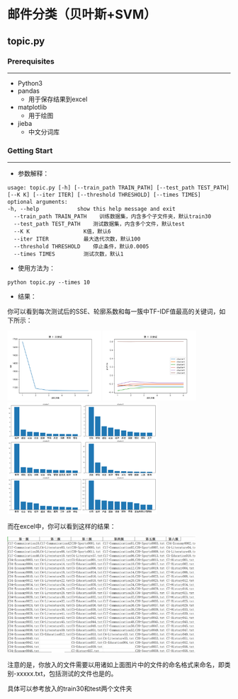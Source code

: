 # 邮件分类（贝叶斯+SVM）

## topic.py

### Prerequisites

---

- Python3
- pandas
  - 用于保存结果到excel
- matplotlib
  - 用于绘图
- jieba
  - 中文分词库

### Getting Start

---

- 参数解释：

```
usage: topic.py [-h] [--train_path TRAIN_PATH] [--test_path TEST_PATH] [--K K] [--iter ITER] [--threshold THRESHOLD] [--times TIMES]
optional arguments:                                                                     -h, --help            show this help message and exit
  --train_path TRAIN_PATH    训练数据集，内含多个子文件夹，默认train30
  --test_path TEST_PATH    测试数据集，内含多个文件，默认test
  --K K                 K值，默认6
  --iter ITER           最大迭代次数，默认100
  --threshold THRESHOLD    停止条件，默认0.0005
  --times TIMES         测试次数，默认1
```

- 使用方法为：

```
python topic.py --times 10
```

- 结果：

你可以看到每次测试后的SSE、轮廓系数和每一簇中TF-IDF值最高的关键词，如下所示：

<img src="README.assets/1_SSE.png" alt="1_SSE" style="zoom:33%;" />

<img src="README.assets/1_profile.png" alt="1_profile" style="zoom:33%;" />

<img src="README.assets/1_test.png" alt="1_test" style="zoom:33%;" />

而在excel中，你可以看到这样的结果：

<img src="README.assets/1586404372234.png" alt="1586404372234" style="zoom:50%;" />

注意的是，你放入的文件需要以用诸如上面图片中的文件的命名格式来命名，即类别-xxxxx.txt，包括测试的文件也是的。

具体可以参考放入的train30和test两个文件夹
